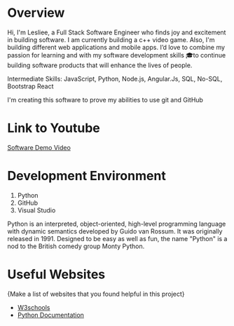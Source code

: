 # Overview

Hi, I'm Lesliee, a Full Stack Software Engineer who finds joy and excitement in building software. I am currently building a c++ video game. Also, I'm building different web applications and mobile apps. I’d love to combine my passion for learning and with my software development skills 🎓to continue building software products that will enhance the lives of people.

Intermediate Skills: JavaScript, Python, Node.js, Angular.Js, SQL, No-SQL, Bootstrap
 React

I'm creating this software to prove my abilities to use git and GitHub

# Link to Youtube

[Software Demo Video](http://youtube.link.goes.here)

# Development Environment

1. Python
2. GitHub
3. Visual Studio

Python is an interpreted, object-oriented, high-level programming language with dynamic semantics developed by Guido van Rossum. It was originally released in 1991. Designed to be easy as well as fun, the name "Python" is a nod to the British comedy group Monty Python.

# Useful Websites

{Make a list of websites that you found helpful in this project}
* [W3schools](https://www.w3schools.com/python/)
* [Python Documentation](https://docs.python.org/3/tutorial/)
